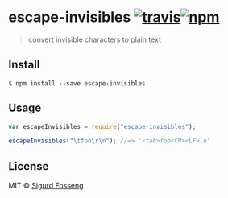 # escape-invisibles [![travis][travis-image]][travis-url][![npm][npm-image]][npm-url]

[travis-image]: https://img.shields.io/travis/laat/escape-invisibles.svg?style=flat
[travis-url]: https://travis-ci.org/laat/escape-invisibles
[npm-image]: https://img.shields.io/npm/v/escape-invisibles.svg?style=flat
[npm-url]: https://npmjs.org/package/escape-invisibles

> convert invisible characters to plain text

## Install

```
$ npm install --save escape-invisibles
```

## Usage

```js test
var escapeInvisibles = require("escape-invisibles");

escapeInvisibles("\tfoo\r\n"); //=> '<tab>foo<CR><LF>\n'
```

## License

MIT © [Sigurd Fosseng](https://github.com/laat)
